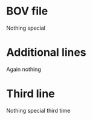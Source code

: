 # BOV file

Nothing special

# Additional lines

Again nothing

# Third line
Nothing special third time